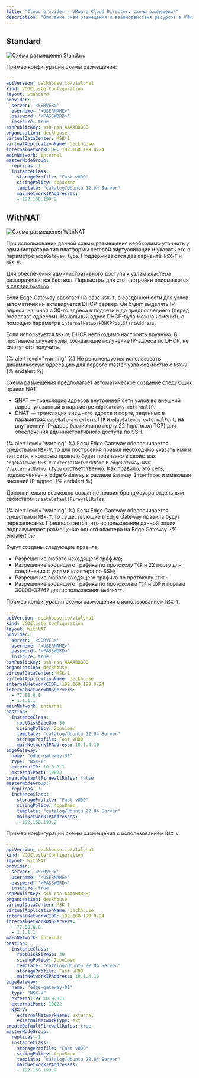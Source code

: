 ```yaml
---
title: "Cloud provider - VMware Cloud Director: схемы размещения"
description: "Описание схем размещения и взаимодействия ресурсов в VMware Cloud Director при работе облачного провайдера Deckhouse."
---
```


## Standard

![Схема размещения Standard](images/vcd-standard.png)
<!--- Исходник: https://www.figma.com/design/T3ycFB7P6vZIL359UJAm7g/%D0%98%D0%BA%D0%BE%D0%BD%D0%BA%D0%B8-%D0%B8-%D1%81%D1%85%D0%B5%D0%BC%D1%8B?node-id=995-11247&t=IvETjbByf1MSQzcm-0 --->

Пример конфигурации схемы размещения:

```yaml
---
apiVersion: deckhouse.io/v1alpha1
kind: VCDClusterConfiguration
layout: Standard
provider:
  server: '<SERVER>'
  username: '<USERNAME>'
  password: '<PASSWORD>'
  insecure: true
sshPublicKey: ssh-rsa AAAABBBBB
organization: deckhouse
virtualDataCenter: MSK-1
virtualApplicationName: deckhouse
internalNetworkCIDR: 192.168.199.0/24
mainNetwork: internal
masterNodeGroup:
  replicas: 1
  instanceClass:
    storageProfile: "Fast vHDD"
    sizingPolicy: 4cpu8mem
    template: "catalog/Ubuntu 22.04 Server"
    mainNetworkIPAddresses:
    - 192.168.199.2
```

## WithNAT

![Схема размещения WithNAT](images/vcd-withnat.png)

При использовании данной схемы размещения необходимо уточнить у администратора тип платформы сетевой виртуализации и указать его в параметре `edgeGateway.type`.
Поддерживаются два варианта: `NSX-T` и `NSX-V`.

Для обеспечения административного доступа к узлам кластера разворачивается бастион. Параметры для его настройки описываются [в секции `bastion`](./cluster_configuration.html#vcdclusterconfiguration-bastion).

Если Edge Gateway работает на базе `NSX-T`, в созданной сети для узлов автоматически активируется DHCP-сервер. Он будет выделять IP-адреса, начиная с 30-го адреса в подсети и до предпоследнего (перед broadcast-адресом). Начальный адрес DHCP-пула можно изменить с помощью параметра `internalNetworkDHCPPoolStartAddress`.

Если используется `NSX-V`, DHCP необходимо настроить вручную. В противном случае узлы, ожидающие получение IP-адреса по DHCP, не смогут его получить.

{% alert level="warning" %}
Не рекомендуется использовать динамическую адресацию для первого master-узла совместно с `NSX-V`.
{% endalert %}

Схема размещения предполагает автоматическое создание следующих правил NAT:

- SNAT — трансляция адресов внутренней сети узлов во внешний адрес, указанный в параметре `edgeGateway.externalIP`.
- DNAT — трансляция внешнего адреса и порта, заданных в параметрах `edgeGateway.externalIP` и `edgeGateway.externalPort`, на внутренний IP-адрес бастиона по порту 22 (протокол TCP) для обеспечения административного доступа по SSH.

{% alert level="warning" %}
Если Edge Gateway обеспечивается средствами `NSX-V`, то для построения правил необходимо указать имя и тип сети, к которым правило будет привязано в свойствах `edgeGateway.NSX-V.externalNetworkName` и `edgeGateway.NSX-V.externalNetworkType` соответственно. Как правило, это сеть, подключённая к Edge Gateway в разделе `Gateway Interfaces` и имеющая внешний IP-адрес.
{% endalert %}

Дополнительно возможно создание правил брандмауэра отдельным свойством `createDefaultFirewallRules`.

{% alert level="warning" %}
Если Edge Gateway обеспечивается средствами `NSX-T`, то существующие в Edge Gateway правила будут перезаписаны. Предполагается, что использование данной опции подразумевает размещение одного кластера на Edge Gateway.
{% endalert %}

Будут созданы следующие правила:

- Разрешение любого исходящего трафика;
- Разрешение входящего трафика по протоколу `TCP` и 22 порту для соединения с узлами кластера по SSH;
- Разрешение любого входящего трафика по протоколу `ICMP`;
- Разрешение входящего трафика по протоколам `TCP` и `UDP` и портам 30000–32767 для использования `NodePort`.

Пример конфигурации схемы размещения с использованием `NSX-T`:

```yaml
---
apiVersion: deckhouse.io/v1alpha1
kind: VCDClusterConfiguration
layout: WithNAT
provider:
  server: '<SERVER>'
  username: '<USERNAME>'
  password: '<PASSWORD>'
  insecure: true
sshPublicKey: ssh-rsa AAAABBBBB
organization: deckhouse
virtualDataCenter: MSK-1
virtualApplicationName: deckhouse
internalNetworkCIDR: 192.168.199.0/24
internalNetworkDNSServers:
  - 77.88.8.8
  - 1.1.1.1
mainNetwork: internal
bastion:
  instanceClass:
    rootDiskSizeGb: 30
    sizingPolicy: 2cpu1mem
    template: "catalog/Ubuntu 22.04 Server"
    storageProfile: Fast vHDD
    mainNetworkIPAddress: 10.1.4.10
edgeGateway:
  name: "edge-gateway-01"
  type: "NSX-T"
  externalIP: 10.0.0.1
  externalPort: 10022
createDefaultFirewallRules: false
masterNodeGroup:
  replicas: 1
  instanceClass:
    storageProfile: "Fast vHDD"
    sizingPolicy: 4cpu8mem
    template: "catalog/Ubuntu 22.04 Server"
    mainNetworkIPAddresses:
    - 192.168.199.2
```

Пример конфигурации схемы размещения с использованием `NSX-V`:

```yaml
---
apiVersion: deckhouse.io/v1alpha1
kind: VCDClusterConfiguration
layout: WithNAT
provider:
  server: '<SERVER>'
  username: '<USERNAME>'
  password: '<PASSWORD>'
  insecure: true
sshPublicKey: ssh-rsa AAAABBBBB
organization: deckhouse
virtualDataCenter: MSK-1
virtualApplicationName: deckhouse
internalNetworkCIDR: 192.168.199.0/24
internalNetworkDNSServers:
  - 77.88.8.8
  - 1.1.1.1
mainNetwork: internal
bastion:
  instanceClass:
    rootDiskSizeGb: 30
    sizingPolicy: 2cpu1mem
    template: "catalog/Ubuntu 22.04 Server"
    storageProfile: Fast vHDD
    mainNetworkIPAddress: 10.1.4.10
edgeGateway:
  name: "edge-gateway-01"
  type: "NSX-V"
  externalIP: 10.0.0.1
  externalPort: 10022
  NSX-V:
    externalNetworkName: external
    externalNetworkType: ext
createDefaultFirewallRules: true
masterNodeGroup:
  replicas: 1
  instanceClass:
    storageProfile: "Fast vHDD"
    sizingPolicy: 4cpu8mem
    template: "catalog/Ubuntu 22.04 Server"
    mainNetworkIPAddresses:
    - 192.168.199.2
```
